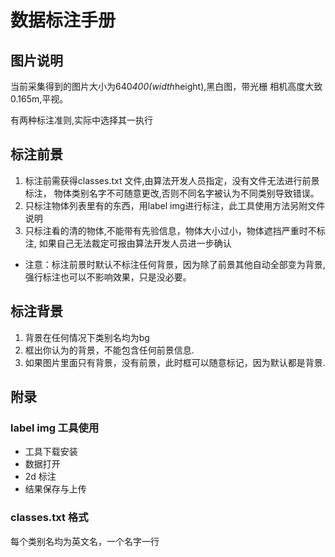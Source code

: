 # 数据标注手册

## 图片说明
当前采集得到的图片大小为640*400(width*height),黑白图，带光栅
相机高度大致0.165m,平视。

有两种标注准则,实际中选择其一执行

## 标注前景
1. 标注前需获得classes.txt 文件,由算法开发人员指定，没有文件无法进行前景标注，
物体类别名字不可随意更改,否则不同名字被认为不同类别导致错误。
2. 只标注物体列表里有的东西，用label img进行标注，此工具使用方法另附文件说明
3. 只标注看的清的物体,不能带有先验信息，物体大小过小，物体遮挡严重时不标注,
如果自己无法裁定可报由算法开发人员进一步确认

* 注意：标注前景时默认不标注任何背景，因为除了前景其他自动全部变为背景,
强行标注也可以不影响效果，只是没必要。



## 标注背景
1. 背景在任何情况下类别名均为bg
2. 框出你认为的背景，不能包含任何前景信息.
3. 如果图片里面只有背景，没有前景，此时框可以随意标记，因为默认都是背景.



## 附录
### label img 工具使用
* 工具下载安装
* 数据打开
* 2d 标注
* 结果保存与上传

### classes.txt 格式
每个类别名均为英文名，一个名字一行

